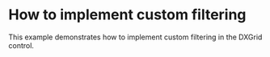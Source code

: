 # How to implement custom filtering


<p>This example demonstrates how to implement custom filtering in the DXGrid control.</p>

<br/>


